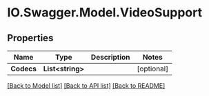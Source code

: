 # IO.Swagger.Model.VideoSupport
## Properties

Name | Type | Description | Notes
------------ | ------------- | ------------- | -------------
**Codecs** | **List&lt;string&gt;** |  | [optional] 

[[Back to Model list]](../README.md#documentation-for-models) [[Back to API list]](../README.md#documentation-for-api-endpoints) [[Back to README]](../README.md)

